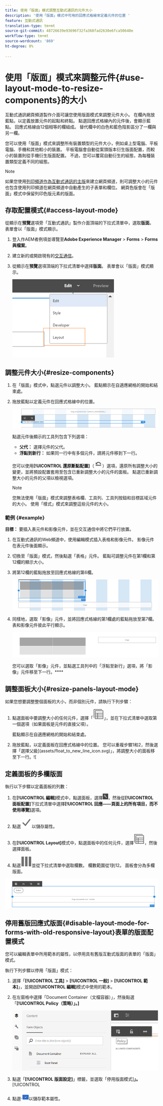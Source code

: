 ```yaml
---
title: 使用「版面」模式調整互動式通訊的元件大小
description: '使用「版面」模式中可用的回應式格線來定義元件的位置 '
feature: 互動式通訊
translation-type: tm+mt
source-git-commit: 48726639e93696f32fa368fad2630e6fca50640e
workflow-type: tm+mt
source-wordcount: '869'
ht-degree: 0%

---
```



# 使用「版面」模式來調整元件{#use-layout-mode-to-resize-components}的大小

互動式通訊網頁頻道製作介面可讓您使用版面模式來調整元件大小。 在欄內拖放藍點，以定義放置元件的起點和終點。 點選回應式格線內的元件後，會顯示藍點。 回應式格線由12個相等的欄組成。 替代欄中的白色和藍色陰影區分了一欄與另一欄。

您可以使用「版面」模式來調整所有裝置類型的元件大小，例如桌上型電腦、平板電腦、手機和其他較小的裝置。 平板電腦會自動從案頭版本衍生版面配置，而較小的裝置則從手機衍生版面配置。 不過，您可以覆寫自動衍生的組態，為每種裝置類型定義不同的組態。

>[!NOTE]
>
>如果您使用[列印頻道作為互動式通訊的主版](../../forms/using/create-interactive-communication.md)來建立網頁頻道，則可調整大小的元件也包含使用列印頻道在網頁頻道中自動產生的子表單和欄位。 網頁色版會在「版面」模式中保留列印色版元素的版面。

## 存取配置模式{#access-layout-mode}

從顯示在&#x200B;**預覽**&#x200B;選項旁「互動式通訊」製作介面頂端的下拉式清單中，選取&#x200B;**版面**。 表單會以「版面」模式顯示。

1. 登入作AEM者例項並導覽至&#x200B;**Adobe Experience Manager** > **Forms** > **Forms與檔案**。
1. 建立新的或開啟現有的[交互通信](../../forms/using/create-interactive-communication.md)。
1. 從顯示在&#x200B;**預覽**&#x200B;選項頂端的下拉式清單中選擇&#x200B;**版面**。 表單會以「版面」模式顯示。

   ![互動式通訊的版面模式](assets/layout_mode_ic_new.png)

## 調整元件大小{#resize-components}

1. 在「版面」模式中，點選元件以調整大小。 藍點顯示在自適應網格的開始和結束處。
1. 拖放藍點以定義元件在回應式格線中的位置。

   ![使用版面模式調整大小](assets/layout_mode_resize_new_updated.png)

   點選元件後顯示的工具列包含下列選項：

   * **父代：** 選擇元件的父代。
   * **浮點到新行：** 如果同一行中有多個元件，請將元件移到下一行。

   您可以使用&#x200B;**[!UICONTROL 還原斷點配置]**（![還原斷點](assets/reverttopreviouslypublishedversion.png)）選項，還原所有調整大小的變更，並將預設配置套用至包含已重新調整大小的元件的面板。 點選已重新調整大小的元件的父項以檢視選項。

   >[!NOTE]
   >
   >您無法使用「版面」模式來調整表格欄、工具列、工具列按鈕和目標區域元件的大小。 使用「樣式」模式來調整這些元件的大小。

### 範例 {#example}

**目標：** 要插入表元件和影像元件，並在交互通信中將它們平行放置。

1. 在互動式通訊的Web頻道中，使用編輯模式插入表格和影像元件。 影像元件在表元件後面顯示。
1. 切換至「版面」模式，然後點選「表格」元件。 藍點可調整元件在第1欄和第12欄的顯示大小。
1. 將第12欄的藍點拖放至回應式格線的第6欄。

   ![定義表的端點](assets/layout_mode_end_point_table_new.png)

1. 同樣地，選取「影像」元件，並將回應式格線的第1欄處的藍點拖放至第7欄。 表和影像元件彼此平行顯示。

   ![在「佈局」模式下並行顯示表格和影像](assets/table_image_parallel_new.png)

   您可以選取「影像」元件，並點選工具列中的「浮點至新行」選項，將「影像」元件移至下一行。****

## 調整面板大小{#resize-panels-layout-mode}

如果您想要調整整個面板的大小，而非個別元件，請執行下列步驟：

1. 點選面板中要調整大小的任何元件，選擇「![選擇父項](assets/select_parent_icon.svg)」，並在下拉式清單中選取第一個選項（如果面板是元件的直接父項）。

   藍點顯示在自適應網格的開始和結束處。

1. 拖放藍點，以定義面板在回應式格線中的位置。
您可以重複步驟1和2，然後選擇「選擇父級](assets/float_to_new_line_icon.svg)」，將調整大小的面板移至下一行。![

## 定義面板的多欄版面

執行以下步驟以定義面板的列數：

1. 在&#x200B;**[!UICONTROL 編輯]**&#x200B;模式中，點選面板，選擇![設定](assets/configure_icon.png)，然後從&#x200B;**[!UICONTROL 面板配置]**&#x200B;下拉式清單中選擇&#x200B;**[!UICONTROL 回應——頁面上的所有項目，而不使用導覽]**&#x200B;選項。

1. 點選![Save](assets/save_icon.svg)以儲存屬性。

1. 在&#x200B;**[!UICONTROL Layout]**&#x200B;模式中，點選面板中的任何元件，選擇![ Select Parent](assets/select_parent_icon.svg)，然後選擇面板。

1. 點選![multi-column](assets/multi-column.svg)並從下拉式清單中選取欄數。 欄數範圍從1到12。 面板會分為多欄版面。

![配置模式下的多列](assets/multi-column-layout.png)

## 停用舊版回應式版面{#disable-layout-mode-for-forms-with-old-responsive-layout}表單的版面配置模式

您可以編輯表單中所用範本的屬性，以停用具有舊版互動式版面的表單的「版面」模式。

執行下列步驟以停用「版面」模式：

1. 選擇「**[!UICONTROL 工具]** > **[!UICONTROL 一般]** > **[!UICONTROL 範本]**」，並開啟&#x200B;**[!UICONTROL 編輯]**&#x200B;模式中使用的範本。
1. 在左窗格中選擇「Document Container（文檔容器）」，然後點選「**[!UICONTROL Policy（策略）」。]**

   ![停用版面模式](assets/policy_disable_layout_mode.png)

1. 點選「**[!UICONTROL 版面設定]**」標籤，並選取「停用版面模式&#x200B;]**」。**[!UICONTROL 
1. 點選![儲存變更](assets/save_icon.png)以儲存範本屬性。


